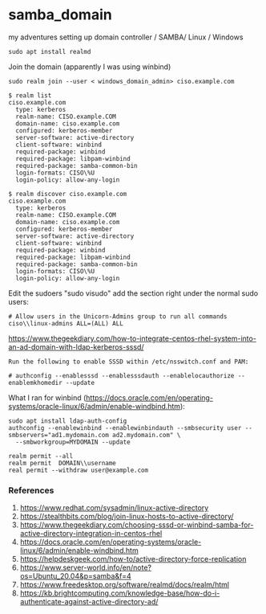 # samba_domain
my adventures setting up domain controller / SAMBA/ Linux / Windows

``` 
sudo apt install realmd
```

Join the domain (apparently I was using winbind)
```
sudo realm join --user < windows_domain_admin> ciso.example.com
```

```
$ realm list
ciso.example.com
  type: kerberos
  realm-name: CISO.example.COM
  domain-name: ciso.example.com
  configured: kerberos-member
  server-software: active-directory
  client-software: winbind
  required-package: winbind
  required-package: libpam-winbind
  required-package: samba-common-bin
  login-formats: CISO\%U
  login-policy: allow-any-login
```

```
$ realm discover ciso.example.com
ciso.example.com
  type: kerberos
  realm-name: CISO.example.COM
  domain-name: ciso.example.com
  configured: kerberos-member
  server-software: active-directory
  client-software: winbind
  required-package: winbind
  required-package: libpam-winbind
  required-package: samba-common-bin
  login-formats: CISO\%U
  login-policy: allow-any-login
```

Edit the sudoers "sudo visudo" add the section right under the normal sudo users:
```
# Allow users in the Unicorn-Admins group to run all commands     
ciso\\linux-admins ALL=(ALL) ALL
```

https://www.thegeekdiary.com/how-to-integrate-centos-rhel-system-into-an-ad-domain-with-ldap-kerberos-sssd/
```
Run the following to enable SSSD within /etc/nsswitch.conf and PAM:

# authconfig --enablesssd --enablesssdauth --enablelocauthorize --enablemkhomedir --update
```

What I ran for winbind (https://docs.oracle.com/en/operating-systems/oracle-linux/6/admin/enable-windbind.htm):
```
sudo apt install ldap-auth-config
authconfig --enablewinbind --enablewinbindauth --smbsecurity user --smbservers="ad1.mydomain.com ad2.mydomain.com" \
  --smbworkgroup=MYDOMAIN --update
```

```
realm permit --all
realm permit  DOMAIN\\username
real permit --withdraw user@example.com
```

### References
1) https://www.redhat.com/sysadmin/linux-active-directory
2) https://stealthbits.com/blog/join-linux-hosts-to-active-directory/
3) https://www.thegeekdiary.com/choosing-sssd-or-winbind-samba-for-active-directory-integration-in-centos-rhel
4) https://docs.oracle.com/en/operating-systems/oracle-linux/6/admin/enable-windbind.htm
5) https://helpdeskgeek.com/how-to/active-directory-force-replication
6) https://www.server-world.info/en/note?os=Ubuntu_20.04&p=samba&f=4
7) https://www.freedesktop.org/software/realmd/docs/realm/html
8) https://kb.brightcomputing.com/knowledge-base/how-do-i-authenticate-against-active-directory-ad/
